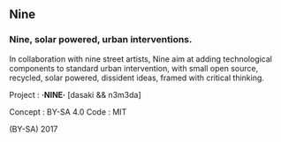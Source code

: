 ## Nine

### Nine, solar powered, urban interventions.

In collaboration with nine street artists, Nine aim at adding technological components to standard urban intervention, with small open source, recycled, solar powered, dissident ideas, framed with critical thinking.

Project : **·NINE·** [dasaki && n3m3da]

Concept : BY-SA 4.0
Code    : MIT

(BY-SA) 2017
